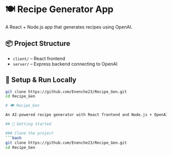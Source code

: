 # 🍽️ Recipe Generator App

A React + Node.js app that generates recipes using OpenAI.

## 📦 Project Structure
- `client/` – React frontend
- `server/` – Express backend connecting to OpenAI

## 🚀 Setup & Run Locally

```bash
git clone https://github.com/Enenche23/Recipe_Gen.git
cd Recipe_Gen

# 🍽️ Recipe_Gen

An AI-powered recipe generator with React frontend and Node.js + OpenAI backend.

## 🚀 Getting Started

### Clone the project
```bash
git clone https://github.com/Enenche23/Recipe_Gen.git
cd Recipe_Gen

